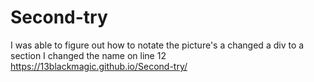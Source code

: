 # Second-try
I was able to figure out how to notate the picture's
a changed a div to a section
I changed the name on line 12
 https://13blackmagic.github.io/Second-try/
